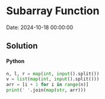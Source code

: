 # Subarray Function

Date: 2024-10-18 00:00:00

## Solution

#### Python
```python
n, l, r = map(int, input().split())
v = list(map(int, input().split()))
arr = [i + 1 for i in range(n)]
print(' '.join(map(str, arr)))
 ```